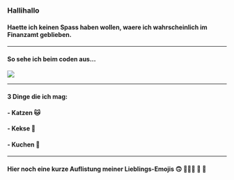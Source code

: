### Hallihallo

#### Haette ich keinen Spass haben wollen, waere ich wahrscheinlich im Finanzamt geblieben. 
---
#### So sehe ich beim coden aus...
![](https://images6.fanpop.com/image/photos/37500000/Chi-typing-on-a-computer-chis-sweet-home-chis-new-address-37597964-320-240.gif)

---

#### 3 Dinge die ich mag:
#### - Katzen 🐱
#### - Kekse 🍪
#### - Kuchen 🍰
---

#### Hier noch eine kurze Auflistung meiner Lieblings-Emojis 🙃 🤷🏼‍♀️ 🎉 💖
